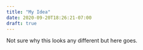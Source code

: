 ```yaml
---
title: "My Idea"
date: 2020-09-20T18:26:21-07:00
draft: true
---
```


Not sure why this looks any different but here goes.